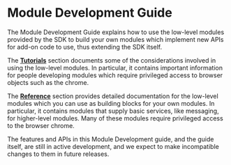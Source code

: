 
# Module Development Guide #

The Module Development Guide explains how to use the low-level modules provided
by the SDK to build your own modules which implement new APIs for add-on code
to use, thus extending the SDK itself.

The [**Tutorials**](#guide/module-development/tutorials) section documents some
of the considerations involved in using the low-level modules. In particular,
it contains important information for people developing modules which require
privileged access to browser objects such as the chrome.

The [**Reference**](#guide/module-development/api-reference) section provides
detailed documentation for the low-level modules which you can use as building
blocks for your own modules. In particular, it contains modules that supply
basic services, like messaging, for higher-level modules. Many of these modules
require privileged access to the browser chrome.

The features and APIs in this Module Development guide, and the guide itself,
are still in active development, and we expect to make incompatible changes to
them in future releases.
